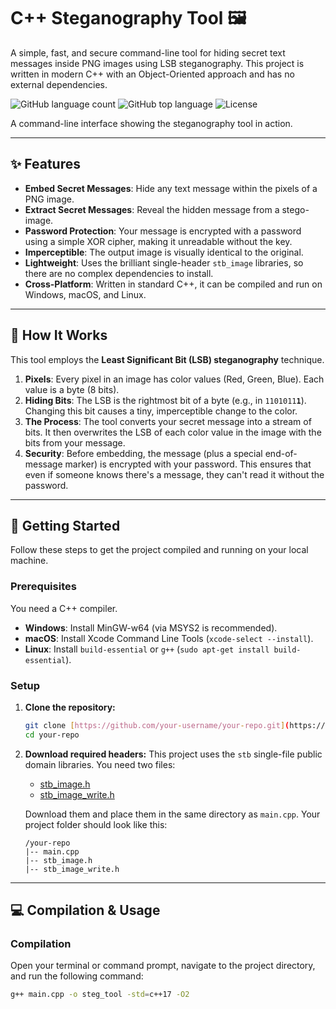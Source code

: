 # C++ Steganography Tool 🖼️

A simple, fast, and secure command-line tool for hiding secret text messages inside PNG images using LSB steganography. This project is written in modern C++ with an Object-Oriented approach and has no external dependencies.

![GitHub language count](https://img.shields.io/github/languages/count/shivprasad05/https://github.com/shivprasad05/Steganography.git?style=for-the-badge)
![GitHub top language](https://img.shields.io/github/languages/top/shivprasad05/yhttps://github.com/shivprasad05/Steganography.git?style=for-the-badge)
![License](https://img.shields.io/badge/license-MIT-blue?style=for-the-badge)

A command-line interface showing the steganography tool in action.

---

## ✨ Features

* **Embed Secret Messages**: Hide any text message within the pixels of a PNG image.
* **Extract Secret Messages**: Reveal the hidden message from a stego-image.
* **Password Protection**: Your message is encrypted with a password using a simple XOR cipher, making it unreadable without the key.
* **Imperceptible**: The output image is visually identical to the original.
* **Lightweight**: Uses the brilliant single-header `stb_image` libraries, so there are no complex dependencies to install.
* **Cross-Platform**: Written in standard C++, it can be compiled and run on Windows, macOS, and Linux.

---

## 🤔 How It Works

This tool employs the **Least Significant Bit (LSB) steganography** technique.

1.  **Pixels**: Every pixel in an image has color values (Red, Green, Blue). Each value is a byte (8 bits).
2.  **Hiding Bits**: The LSB is the rightmost bit of a byte (e.g., in `1101011`**`1`**). Changing this bit causes a tiny, imperceptible change to the color.
3.  **The Process**: The tool converts your secret message into a stream of bits. It then overwrites the LSB of each color value in the image with the bits from your message.
4.  **Security**: Before embedding, the message (plus a special end-of-message marker) is encrypted with your password. This ensures that even if someone knows there's a message, they can't read it without the password.

---

## 🚀 Getting Started

Follow these steps to get the project compiled and running on your local machine.

### Prerequisites

You need a C++ compiler.
* **Windows**: Install MinGW-w64 (via MSYS2 is recommended).
* **macOS**: Install Xcode Command Line Tools (`xcode-select --install`).
* **Linux**: Install `build-essential` or `g++` (`sudo apt-get install build-essential`).

### Setup

1.  **Clone the repository:**
    ```sh
    git clone [https://github.com/your-username/your-repo.git](https://github.com/your-username/your-repo.git)
    cd your-repo
    ```

2.  **Download required headers:**
    This project uses the `stb` single-file public domain libraries. You need two files:
    * [stb_image.h](https://raw.githubusercontent.com/nothings/stb/master/stb_image.h)
    * [stb_image_write.h](https://raw.githubusercontent.com/nothings/stb/master/stb_image_write.h)

    Download them and place them in the same directory as `main.cpp`. Your project folder should look like this:
    ```
    /your-repo
    |-- main.cpp
    |-- stb_image.h
    |-- stb_image_write.h
    ```

---

## 💻 Compilation & Usage

### Compilation

Open your terminal or command prompt, navigate to the project directory, and run the following command:

```sh
g++ main.cpp -o steg_tool -std=c++17 -O2
